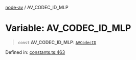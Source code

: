 [node-av](../globals.md) / AV\_CODEC\_ID\_MLP

# Variable: AV\_CODEC\_ID\_MLP

> `const` **AV\_CODEC\_ID\_MLP**: [`AVCodecID`](../type-aliases/AVCodecID.md)

Defined in: [constants.ts:463](https://github.com/seydx/av/blob/f8631fc881b394300b1479f511d55cf1c370a87f/src/constants/constants.ts#L463)
